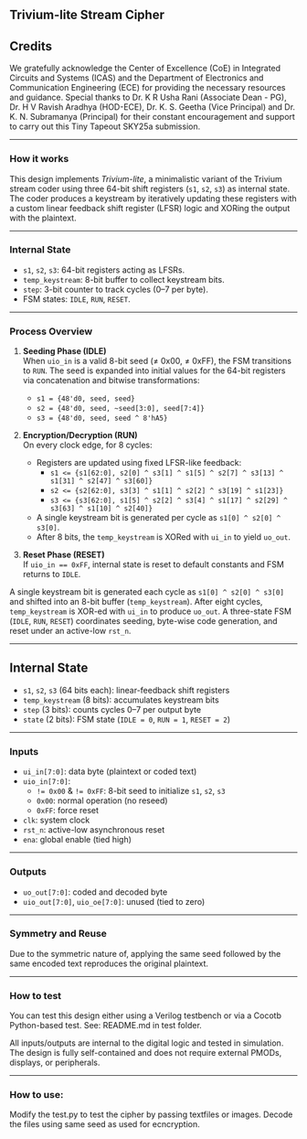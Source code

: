 ## Trivium-lite Stream Cipher

## Credits

We gratefully acknowledge the Center of Excellence (CoE) in Integrated Circuits and Systems (ICAS) and the Department of Electronics and Communication Engineering (ECE) for providing the necessary resources and guidance. Special thanks to Dr. K R Usha Rani (Associate Dean - PG), Dr. H V Ravish Aradhya (HOD-ECE), Dr. K. S. Geetha (Vice Principal) and Dr. K. N. Subramanya (Principal) for their constant encouragement and support to carry out this Tiny Tapeout SKY25a submission.

---
### How it works

This design implements *Trivium-lite*, a minimalistic variant of the Trivium stream coder using three 64-bit shift registers (`s1`, `s2`, `s3`) as internal state. The coder produces a keystream by iteratively updating these registers with a custom linear feedback shift register (LFSR) logic and XORing the output with the plaintext.

---

### Internal State

- `s1`, `s2`, `s3`: 64-bit registers acting as LFSRs.
- `temp_keystream`: 8-bit buffer to collect keystream bits.
- `step`: 3-bit counter to track cycles (0–7 per byte).
- FSM states: `IDLE`, `RUN`, `RESET`.

---

### Process Overview

1. **Seeding Phase (IDLE)**  
   When `uio_in` is a valid 8-bit seed (≠ 0x00, ≠ 0xFF), the FSM transitions to `RUN`. The seed is expanded into initial values for the 64-bit registers via concatenation and bitwise transformations:
   - `s1 = {48'd0, seed, seed}`
   - `s2 = {48'd0, seed, ~seed[3:0], seed[7:4]}`
   - `s3 = {48'd0, seed, seed ^ 8'hA5}`

2. **Encryption/Decryption (RUN)**  
   On every clock edge, for 8 cycles:
   - Registers are updated using fixed LFSR-like feedback:
     - `s1 <= {s1[62:0], s2[0] ^ s3[1] ^ s1[5] ^ s2[7] ^ s3[13] ^ s1[31] ^ s2[47] ^ s3[60]}`
     - `s2 <= {s2[62:0], s3[3] ^ s1[1] ^ s2[2] ^ s3[19] ^ s1[23]}`
     - `s3 <= {s3[62:0], s1[5] ^ s2[2] ^ s3[4] ^ s1[17] ^ s2[29] ^ s3[63] ^ s1[10] ^ s2[40]}`
   - A single keystream bit is generated per cycle as `s1[0] ^ s2[0] ^ s3[0]`.
   - After 8 bits, the `temp_keystream` is XORed with `ui_in` to yield `uo_out`.

3. **Reset Phase (RESET)**  
   If `uio_in == 0xFF`, internal state is reset to default constants and FSM returns to `IDLE`.

A single keystream bit is generated each cycle as `s1[0] ^ s2[0] ^ s3[0]` and shifted into an 8-bit buffer (`temp_keystream`). After eight cycles, `temp_keystream` is XOR-ed with `ui_in` to produce `uo_out`. A three-state FSM (`IDLE`, `RUN`, `RESET`) coordinates seeding, byte-wise code generation, and reset under an active-low `rst_n`.

---

## Internal State

- `s1`, `s2`, `s3` (64 bits each): linear-feedback shift registers  
- `temp_keystream` (8 bits): accumulates keystream bits  
- `step` (3 bits): counts cycles 0–7 per output byte  
- `state` (2 bits): FSM state (`IDLE = 0`, `RUN = 1`, `RESET = 2`)  

---

### Inputs

- `ui_in[7:0]`: data byte (plaintext or coded text)  
- `uio_in[7:0]`:  
  - `!= 0x00` & `!= 0xFF`: 8-bit seed to initialize `s1`, `s2`, `s3`  
  - `0x00`: normal operation (no reseed)  
  - `0xFF`: force reset  
- `clk`: system clock  
- `rst_n`: active-low asynchronous reset  
- `ena`: global enable (tied high)  

---

### Outputs

- `uo_out[7:0]`: coded and decoded byte  
- `uio_out[7:0]`, `uio_oe[7:0]`: unused (tied to zero)  

---

### Symmetry and Reuse

Due to the symmetric nature of, applying the same seed followed by the same encoded text reproduces the original plaintext.

---

### How to test

You can test this design either using a Verilog testbench or via a Cocotb Python-based test. See: README.md in test folder.

All inputs/outputs are internal to the digital logic and tested in simulation. The design is fully self-contained and does not require external PMODs, displays, or peripherals. 

---

### How to use: 

Modify the test.py to test the cipher by passing textfiles or images. Decode the files using same seed as used for ecncryption.
